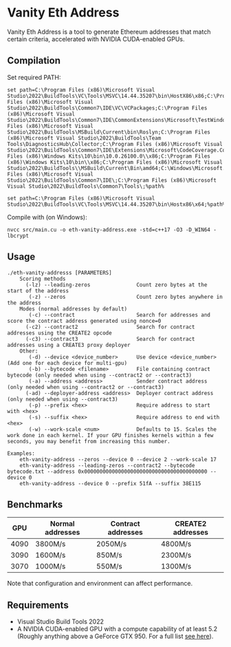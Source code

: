 # Vanity Eth Address
Vanity Eth Address is a tool to generate Ethereum addresses that match certain criteria, accelerated with NVIDIA CUDA-enabled GPUs.

## Compilation

Set required PATH:
```
set path=C:\Program Files (x86)\Microsoft Visual Studio\2022\BuildTools\VC\Tools\MSVC\14.44.35207\bin\HostX86\x86;C:\Program Files (x86)\Microsoft Visual Studio\2022\BuildTools\Common7\IDE\VC\VCPackages;C:\Program Files (x86)\Microsoft Visual Studio\2022\BuildTools\Common7\IDE\CommonExtensions\Microsoft\TestWindow;C:\Program Files (x86)\Microsoft Visual Studio\2022\BuildTools\MSBuild\Current\bin\Roslyn;C:\Program Files (x86)\Microsoft Visual Studio\2022\BuildTools\Team Tools\DiagnosticsHub\Collector;C:\Program Files (x86)\Microsoft Visual Studio\2022\BuildTools\Common7\IDE\Extensions\Microsoft\CodeCoverage.Console;C:\Program Files (x86)\Windows Kits\10\bin\10.0.26100.0\\x86;C:\Program Files (x86)\Windows Kits\10\bin\\x86;C:\Program Files (x86)\Microsoft Visual Studio\2022\BuildTools\\MSBuild\Current\Bin\amd64;C:\Windows\Microsoft.NET\Framework\v4.0.30319;C:\Program Files (x86)\Microsoft Visual Studio\2022\BuildTools\Common7\IDE\;C:\Program Files (x86)\Microsoft Visual Studio\2022\BuildTools\Common7\Tools\;%path%

set path=C:\Program Files (x86)\Microsoft Visual Studio\2022\BuildTools\VC\Tools\MSVC\14.44.35207\bin\Hostx86\x64;%path%
```

Compile with (on Windows):

```
nvcc src/main.cu -o eth-vanity-address.exe -std=c++17 -O3 -D_WIN64 -lbcrypt
```

## Usage
```
./eth-vanity-addresss [PARAMETERS]
    Scoring methods
      (-lz) --leading-zeros               Count zero bytes at the start of the address
       (-z) --zeros                       Count zero bytes anywhere in the address
    Modes (normal addresses by default)
       (-c) --contract                    Search for addresses and score the contract address generated using nonce=0
      (-c2) --contract2                   Search for contract addresses using the CREATE2 opcode
      (-c3) --contract3                   Search for contract addresses using a CREATE3 proxy deployer
    Other:
       (-d) --device <device_number>      Use device <device_number> (Add one for each device for multi-gpu)
       (-b) --bytecode <filename>         File containing contract bytecode (only needed when using --contract2 or --contract3)
       (-a) --address <address>           Sender contract address (only needed when using --contract2 or --contract3)
      (-ad) --deployer-address <address>  Deployer contract address (only needed when using --contract3)
       (-p) --prefix <hex>                Require address to start with <hex>
       (-s) --suffix <hex>                Require address to end with <hex>
       (-w) --work-scale <num>            Defaults to 15. Scales the work done in each kernel. If your GPU finishes kernels within a few seconds, you may benefit from increasing this number.

Examples:
    eth-vanity-address --zeros --device 0 --device 2 --work-scale 17
    eth-vanity-address --leading-zeros --contract2 --bytecode bytecode.txt --address 0x0000000000000000000000000000000000000000 --device 0
    eth-vanity-address --device 0 --prefix 51fA --suffix 38E115
```

## Benchmarks
| GPU  | Normal addresses | Contract addresses | CREATE2 addresses |
| ---- | ---------------- | ------------------ | ----------------- |
| 4090 | 3800M/s          | 2050M/s            | 4800M/s           |
| 3090 | 1600M/s          | 850M/s             | 2300M/s           |
| 3070 | 1000M/s          | 550M/s             | 1300M/s           |

Note that configuration and environment can affect performance.

## Requirements
* Visual Studio Build Tools 2022
* A NVIDIA CUDA-enabled GPU with a compute capability of at least 5.2 (Roughly anything above a GeForce GTX 950. For a full list [see here](https://developer.nvidia.com/cuda-gpus)).